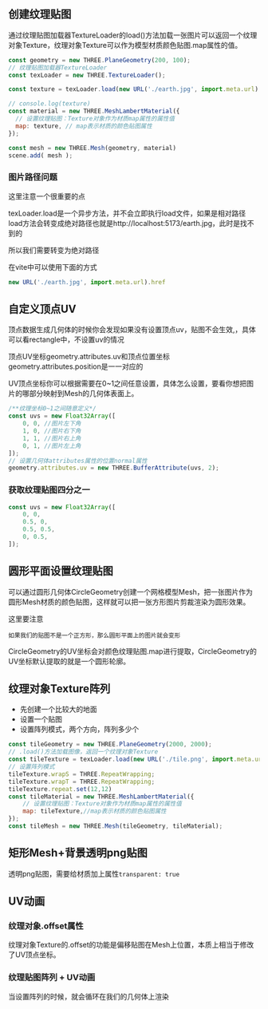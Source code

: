 ## 创建纹理贴图

通过纹理贴图加载器TextureLoader的load()方法加载一张图片可以返回一个纹理对象Texture，纹理对象Texture可以作为模型材质颜色贴图.map属性的值。

```js
const geometry = new THREE.PlaneGeometry(200, 100); 
// 纹理贴图加载器TextureLoader
const texLoader = new THREE.TextureLoader();

const texture = texLoader.load(new URL('./earth.jpg', import.meta.url).href);

// console.log(texture)
const material = new THREE.MeshLambertMaterial({
  // 设置纹理贴图：Texture对象作为材质map属性的属性值
  map: texture, // map表示材质的颜色贴图属性
});

const mesh = new THREE.Mesh(geometry, material)
scene.add( mesh );
```

### 图片路径问题

这里注意一个很重要的点

texLoader.load是一个异步方法，并不会立即执行load文件，如果是相对路径load方法会转变成绝对路径也就是http://localhost:5173/earth.jpg，此时是找不到的

所以我们需要转变为绝对路径

在vite中可以使用下面的方式

```js
new URL('./earth.jpg', import.meta.url).href
```

## 自定义顶点UV

顶点数据生成几何体的时候你会发现如果没有设置顶点uv，贴图不会生效,，具体可以看rectangle中，不设置uv的情况

顶点UV坐标geometry.attributes.uv和顶点位置坐标geometry.attributes.position是一一对应的

UV顶点坐标你可以根据需要在0~1之间任意设置，具体怎么设置，要看你想把图片的哪部分映射到Mesh的几何体表面上。

```js
/**纹理坐标0~1之间随意定义*/
const uvs = new Float32Array([
    0, 0, //图片左下角
    1, 0, //图片右下角
    1, 1, //图片右上角
    0, 1, //图片左上角
]);
// 设置几何体attributes属性的位置normal属性
geometry.attributes.uv = new THREE.BufferAttribute(uvs, 2);
```

### 获取纹理贴图四分之一

```js
const uvs = new Float32Array([
    0, 0, 
    0.5, 0, 
    0.5, 0.5, 
    0, 0.5, 
]);
```

## 圆形平面设置纹理贴图

可以通过圆形几何体CircleGeometry创建一个网格模型Mesh，把一张图片作为圆形Mesh材质的颜色贴图，这样就可以把一张方形图片剪裁渲染为圆形效果。

这里要注意

`如果我们的贴图不是一个正方形，那么圆形平面上的图片就会变形`

CircleGeometry的UV坐标会对颜色纹理贴图.map进行提取，CircleGeometry的UV坐标默认提取的就是一个圆形轮廓。

## 纹理对象Texture阵列

- 先创建一个比较大的地面
- 设置一个贴图
- 设置阵列模式，两个方向，阵列多少个

```js
const tileGeometry = new THREE.PlaneGeometry(2000, 2000);
// .load()方法加载图像，返回一个纹理对象Texture
const tileTexture = texLoader.load(new URL('./tile.png', import.meta.url).href);
// 设置阵列模式
tileTexture.wrapS = THREE.RepeatWrapping;
tileTexture.wrapT = THREE.RepeatWrapping;
tileTexture.repeat.set(12,12)
const tileMaterial = new THREE.MeshLambertMaterial({
    // 设置纹理贴图：Texture对象作为材质map属性的属性值
    map: tileTexture,//map表示材质的颜色贴图属性
});
const tileMesh = new THREE.Mesh(tileGeometry, tileMaterial);
```

## 矩形Mesh+背景透明png贴图

透明png贴图，需要给材质加上属性`transparent: true`

## UV动画

### 纹理对象.offset属性

纹理对象Texture的.offset的功能是偏移贴图在Mesh上位置，本质上相当于修改了UV顶点坐标。

### 纹理贴图阵列 + UV动画

当设置阵列的时候，就会循环在我们的几何体上渲染
